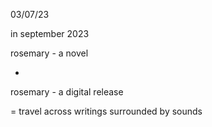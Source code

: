 03/07/23

in september 2023

rosemary - a novel

-

rosemary - a digital release

= travel across writings surrounded by sounds
